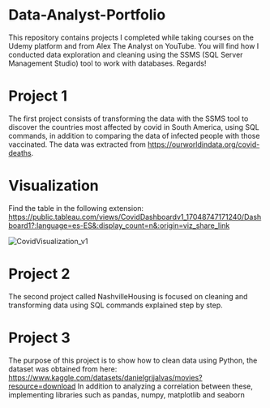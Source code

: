 # Data-Analyst-Portfolio

This repository contains projects I completed while taking courses on the Udemy platform and from Alex The Analyst on YouTube.
You will find how I conducted data exploration and cleaning using the SSMS (SQL Server Management Studio) tool to work with databases. Regards!

# Project 1

The first project consists of transforming the data with the SSMS tool to discover the countries most affected by covid in South America, using SQL commands, in addition to comparing the data of infected people with those vaccinated. The data was extracted from https://ourworldindata.org/covid-deaths.

# Visualization

Find the table in the following extension: https://public.tableau.com/views/CovidDashboardv1_17048747171240/Dashboard1?:language=es-ES&:display_count=n&:origin=viz_share_link

![CovidVisualization_v1](https://github.com/mangelmh/Data-Analyst-Portfolio/assets/49038179/8791f232-3ca4-471d-b9b2-dafb86d12d43)

# Project 2

The second project called NashvilleHousing is focused on cleaning and transforming data using SQL commands explained step by step.

# Project 3

The purpose of this project is to show how to clean data using Python, the dataset was obtained from here: https://www.kaggle.com/datasets/danielgrijalvas/movies?resource=download
In addition to analyzing a correlation between these, implementing libraries such as pandas, numpy, matplotlib and seaborn

